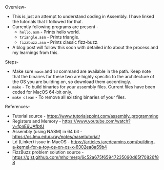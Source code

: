 Overview-
- This is just an attempt to understand coding in Assembly. I have linked the tutorials that I followed for that.
- Currently following programs are present -
  - `hello.asm` - Prints hello world.
  - `triangle.asm` - Prints triangle.
  - `fizzbuzz.asm` - Prints classic fizz-buzz.
- A blog post will follow this soon with detailed info about the process and my learnings from this.

Steps-
- Make sure `nasm` and `ld` command are available in the path. Keep note that the binaries for these two are highly specific to the architecture of the OS you are building on, so download them accordingly.
- `make` - To build binaries for your assembly files. Current files have been coded for MacOS 64-bit only.
- `make clean` - To remove all existing binaries of your files.

References-
- Tutorial source - https://www.tutorialspoint.com/assembly_programming
- Registers and Memory - https://www.youtube.com/watch?v=fpnE6UAfbtU
- Assembly (using NASM) in 64 bit - https://cs.lmu.edu/~ray/notes/nasmtutorial/
- Ld (Linker) issue in MacOS - https://articles.jaredcamins.com/building-a-kernel-for-a-toy-os-on-os-x-6002ea8a69b4
- FizzBuzz problem solution source - https://gist.github.com/mholmerp/6c52a675f65947235090d65f70826f88
